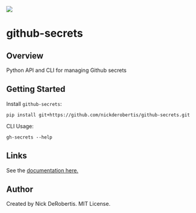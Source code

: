 
[![](https://codecov.io/gh/nickderobertis/github-secrets/branch/master/graph/badge.svg)](https://codecov.io/gh/nickderobertis/github-secrets)

#  github-secrets

## Overview

Python API and CLI for managing Github secrets

## Getting Started

Install `github-secrets`:

```
pip install git+https://github.com/nickderobertis/github-secrets.git
```

CLI Usage:

```
gh-secrets --help
```

## Links

See the
[documentation here.](
https://nickderobertis.github.io/github-secrets/
)

## Author

Created by Nick DeRobertis. MIT License.